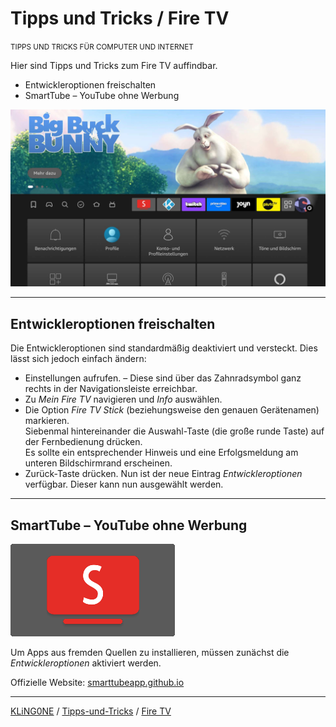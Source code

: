 # Tipps und Tricks / Fire TV
<small>TIPPS UND TRICKS FÜR COMPUTER UND INTERNET</small>

Hier sind Tipps und Tricks zum Fire TV auffindbar.

* Entwickleroptionen freischalten
* SmartTube – YouTube ohne Werbung

![Screenshot: Fire TV](img/Screenshot-Fire-TV.jpg "Screenshot: Fire TV")

---

## Entwickleroptionen freischalten

Die Entwickleroptionen sind standardmäßig deaktiviert und versteckt. Dies lässt sich jedoch einfach ändern:

* Einstellungen aufrufen. – Diese sind über das Zahnradsymbol ganz rechts in der Navigationsleiste erreichbar.
* Zu *Mein Fire TV* navigieren und *Info* auswählen.
* Die Option *Fire TV Stick* (beziehungsweise den genauen Gerätenamen) markieren.  
  Siebenmal hintereinander die Auswahl-Taste (die große runde Taste) auf der Fernbedienung drücken.  
  Es sollte ein entsprechender Hinweis und eine Erfolgsmeldung am unteren Bildschirmrand erscheinen.
* Zurück-Taste drücken. Nun ist der neue Eintrag *Entwickleroptionen* verfügbar. Dieser kann nun ausgewählt werden.

---

## SmartTube – YouTube ohne Werbung

![SmartTube-Logo](img/Logo-SmartTube.png "SmartTube-Logo")

Um Apps aus fremden Quellen zu installieren, müssen zunächst die *Entwickleroptionen* aktiviert werden.

Offizielle Website: [smarttubeapp.github.io](https://smarttubeapp.github.io/)

---

[KLiNG0NE](https://github.com/KLiNG0NE/) / [Tipps-und-Tricks](https://github.com/KLiNG0NE/Tipps-und-Tricks) / [Fire TV](README.md)
